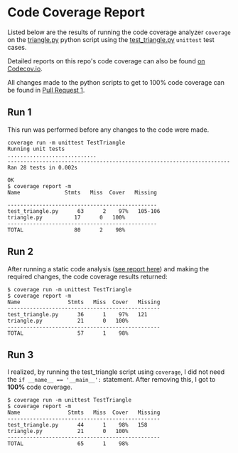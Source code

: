 # Code Coverage Report
Listed below are the results of running the code coverage analyzer `coverage` on the [triangle.py](../triangle.py) python script using the [test_triangle.py](../test_triangle.py) `unittest` test cases.

Detailed reports on this repo's code coverage can also be found [on Codecov.io](https://app.codecov.io/gh/vherzog/ssw567-hw2).

All changes made to the python scripts to get to 100% code coverage can be found in [Pull Request 1](https://github.com/vherzog/ssw567-hw2/pull/1/files).

## Run 1
This run was performed before any changes to the code were made.
```
coverage run -m unittest TestTriangle
Running unit tests
............................
----------------------------------------------------------------------
Ran 28 tests in 0.002s

OK
$ coverage report -m
Name              Stmts   Miss  Cover   Missing

-----------------------------------------------
test_triangle.py      63      2    97%   105-106
triangle.py          17      0   100%
-----------------------------------------------
TOTAL                80      2    98%
```

## Run 2
After running a static code analysis ([see report here](./StaticAnalysisRuns.md)) and making the required changes, the code coverage results returned:
```
$ coverage run -m unittest TestTriangle
$ coverage report -m
Name               Stmts   Miss  Cover   Missing
------------------------------------------------
test_triangle.py      36      1    97%   121
triangle.py           21      0   100%
------------------------------------------------
TOTAL                 57      1    98%
```

## Run 3
I realized, by running the test_triangle script using `coverage`, I did not need the `if __name__ == '__main__':` statement. After removing this, I got to **100%** code coverage.
```
$ coverage run -m unittest TestTriangle
$ coverage report -m
Name               Stmts   Miss  Cover   Missing
------------------------------------------------
test_triangle.py      44      1    98%   158
triangle.py           21      0   100%
------------------------------------------------
TOTAL                 65      1    98%
```
